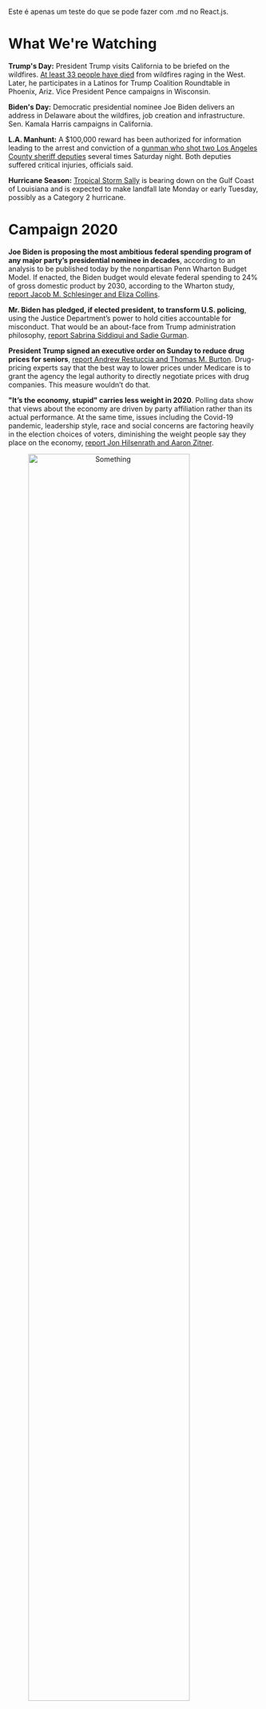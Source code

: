 Este é apenas um teste do que se pode fazer com .md no React.js.

# What We're Watching

**Trump's Day:** President Trump visits California to be briefed on the wildfires. [At least 33 people have died](https://capitaljournal.createsend1.com/t/d-l-cjrzld-l-i/) from wildfires raging in the West. Later, he participates in a Latinos for Trump Coalition Roundtable in Phoenix, Ariz. Vice President Pence campaigns in Wisconsin.

**Biden's Day:** Democratic presidential nominee Joe Biden delivers an address in Delaware about the wildfires, job creation and infrastructure. Sen. Kamala Harris campaigns in California.

**L.A. Manhunt:** A $100,000 reward has been authorized for information leading to the arrest and conviction of a [gunman who shot two Los Angeles County sheriff deputies](https://capitaljournal.createsend1.com/t/d-l-cjrzld-l-d/) several times Saturday night. Both deputies suffered critical injuries, officials said.

**Hurricane Season:** [Tropical Storm Sally](https://capitaljournal.createsend1.com/t/d-l-cjrzld-l-h/) is bearing down on the Gulf Coast of Louisiana and is expected to make landfall late Monday or early Tuesday, possibly as a Category 2 hurricane.

# Campaign 2020



**Joe Biden is proposing the most ambitious federal spending program of any major party’s presidential nominee in decades**, according to an analysis to be published today by the nonpartisan Penn Wharton Budget Model. If enacted, the Biden budget would elevate federal spending to 24% of gross domestic product by 2030, according to the Wharton study, [report Jacob M. Schlesinger and Eliza Collins](https://capitaljournal.createsend1.com/t/d-l-cjrzld-l-o/).

**Mr. Biden has pledged, if elected president, to transform U.S. policing**, using the Justice Department’s power to hold cities accountable for misconduct. That would be an about-face from Trump administration philosophy, [report Sabrina Siddiqui and Sadie Gurman](https://capitaljournal.createsend1.com/t/d-l-cjrzld-l-b/).

**President Trump signed an executive order on Sunday to reduce drug prices for seniors**, [report Andrew Restuccia and Thomas M. Burton](https://capitaljournal.createsend1.com/t/d-l-cjrzld-l-x/). Drug-pricing experts say that the best way to lower prices under Medicare is to grant the agency the legal authority to directly negotiate prices with drug companies. This measure wouldn’t do that.

**"It’s the economy, stupid" carries less weight in 2020**. Polling data show that views about the economy are driven by party affiliation rather than its actual performance. At the same time, issues including the Covid-19 pandemic, leadership style, race and social concerns are factoring heavily in the election choices of voters, diminishing the weight people say they place on the economy, [report Jon Hilsenrath and Aaron Zitner](https://capitaljournal.createsend1.com/t/d-l-cjrzld-l-m/).

<img src="https://i2.createsend1.com/ei/d/08/FB4/982/csimport/OG-EY747_PARTIS_G_20200913165250.165339.png" alt="Something" style="width: 80%; text-align: center;"/>

> In a hole in the ground there lived a hobbit. Not a nasty, dirty, wet hole, filled with the ends of worms and an oozy smell, nor yet a dry, bare, sandy hole with nothing in it to sit down on or to eat: it was a hobbit-hole, and that means comfort.

-   **Mr. Trump held his first indoor rally** in nearly three months on Sunday, ignoring Nevada’s social-distancing rules and [drawing the governor's ire](https://capitaljournal.createsend1.com/t/d-l-cjrzld-l-q/).

-   **Colorado won** a temporary restraining order [blocking the U.S. Postal Service](https://capitaljournal.createsend1.com/t/d-l-cjrzld-l-a/) from sending the state’s households a postcard about voting by mail, after its top election official said the information was misleading.

-   **The Democratic Party has** [moved to develop new virtual organizing tools](https://capitaljournal.createsend1.com/t/d-l-cjrzld-l-f/) to make use of supporters, but some worry that it doesn’t match Republicans’ canvassing efforts.


Dados | #1 | #2 | #3 | #4 | #5 | #6 | #7 | #8 | #9 | #10 | #11
--- | --- | --- | --- |--- |--- |--- |--- |--- |--- |--- |---
Seconds | 301 | 283 | 290 | 286 | 289 | 285 | 287 | 287 | 272 | 276 | 269

E acho que é isso. Podemos finalizar o teste por aqui. 

Espero que tenha dado para tomar um café enquanto lê ☕
